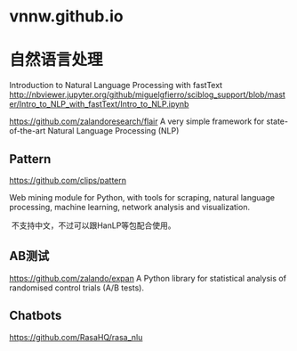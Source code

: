 # vnnw.github.io
# 自然语言处理
  Introduction to Natural Language Processing with fastText
  http://nbviewer.jupyter.org/github/miguelgfierro/sciblog_support/blob/master/Intro_to_NLP_with_fastText/Intro_to_NLP.ipynb
  
  https://github.com/zalandoresearch/flair
  A very simple framework for state-of-the-art Natural Language Processing (NLP)
  
## Pattern
  https://github.com/clips/pattern
  
  Web mining module for Python, with tools for scraping, natural language processing, machine learning, network analysis and visualization.
  
  不支持中文，不过可以跟HanLP等包配合使用。

## AB测试
  https://github.com/zalando/expan
  A Python library for statistical analysis of randomised control trials (A/B tests).

## Chatbots
  https://github.com/RasaHQ/rasa_nlu
